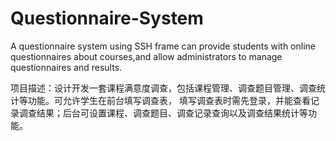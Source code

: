 # Questionnaire-System
A questionnaire system using SSH frame can provide students with online questionnaires about courses,and allow administrators to manage questionnaires and results.

项目描述：设计开发一套课程满意度调查，包括课程管理、调查题目管理、调查统计等功能。可允许学生在前台填写调查表， 填写调查表时需先登录，并能查看记录调查结果；后台可设置课程、调查题目、调查记录查询以及调查结果统计等功能。

